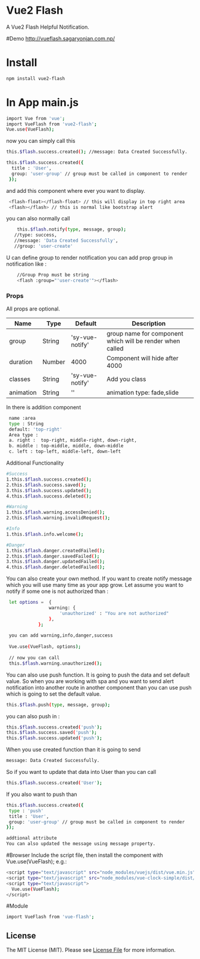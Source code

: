 # Vue2 Flash 
A Vue2 Flash Helpful Notification.

#Demo
http://vueflash.sagaryonjan.com.np/

# Install
``` bash
npm install vue2-flash
```

# In App main.js

```bash
import Vue from 'vue';
import VueFlash from 'vue2-flash';
Vue.use(VueFlash);
```

now you can simply call this
``` bash
this.$flash.success.created(); //message: Data Created Successfully.

this.$flash.success.created({
  title : 'User',
  group: 'user-group' // group must be called in component to render
 });  
```

and add this component where ever you want to display.
``` bash  
 <flash-float></flash-float> // this will display in top right area
 <flash></flash> // this is normal like bootstrap alert
```

you can also normally call
``` bash
    this.$flash.notify(type, message, group); 
   //type: success,
   //message: 'Data Created Successfully',
   //group: 'user-create'
```
U can define group to render notification you can add prop group in notification like :
``` bash
    //Group Prop must be string
    <flash :group="'user-create'"></flash>
```
### Props

All props are optional.

| Name      | Type    | Default         | Description |
| ---       | ---     | ---             | ---         |
| group     | String  | 'sy-vue-notify' | group name for component which will be render when called |
| duration  | Number  | 4000            | Component will hide after  4000|
| classes   | String  | 'sy-vue-notify' | Add you class |
| animation | String  | ''     | animation type: fade,slide |

In <flash-float></flash-float> there is addition component
``` bash
 name :area
 type : String
 default: 'top-right' 
 Area type :
 a. right :  top-right, middle-right, down-right,
 b. middle : top-middle, middle, down-middle
 c. left : top-left, middle-left, down-left
 ```
 
 Additional Functionality 
 ``` bash
 #Success 
 1.this.$flash.success.created();
 2.this.$flash.success.saved();
 3.this.$flash.success.updated();
 4.this.$flash.success.deleted();
 
 #Warning
 1.this.$flash.warning.accessDenied();
 2.this.$flash.warning.invalidRequest();
 
 #Info
 1.this.$flash.info.welcome();
 
 #Danger
 1.this.$flash.danger.createdFailed();
 2.this.$flash.danger.savedFailed();
 3.this.$flash.danger.updatedFailed();
 4.this.$flash.danger.deletedFailed();

 ```
 
 You can also create your own method. If you want to create notify message
 which you will use many time as your app grow. Let assume you want to notify
  if some one is not authorized than :
``` bash
 let options =  {
                warning: {
                    'unauthorized' : "You are not authorized"
                },
            };
            
 you can add warning,info,danger,success           
 
 Vue.use(VueFlash, options);
 
 // now you can call
 this.$flash.warning.unauthorized();
 ```

You can also use push function. It is going to push the data and set default value. So when you
are working with spa and you want to send alert notification into another route in another 
component than you can use push which is going to set the default value.
``` bash
this.$flash.push(type, message, group); 
 ```
 
 you can also push in :

``` bash
this.$flash.success.created('push'); 
this.$flash.success.saved('push'); 
this.$flash.success.updated('push'); 
 ``` 
 
 When you use created function than it is going to send 

``` bash
message: Data Created Successfully. 
 ```   

 So if you want to update that data into User 
 than you can call 

``` bash
this.$flash.success.created('User');  
 ```   
 
 If you also want to push than 
 ``` bash
 this.$flash.success.created({
  type : 'push'
  title : 'User',
  group: 'user-group' // group must be called in component to render
 });  
 
 addtional attribute
 You can also updated the message using message property. 
  ```   
  
  #Browser
  Include the script file, then install the component with Vue.use(VueFlash); e.g.:
  ``` bash
  <script type="text/javascript" src="node_modules/vuejs/dist/vue.min.js"></script>
  <script type="text/javascript" src="node_modules/vue-clock-simple/dist/vue-flash.min.js"></script>
  <script type="text/javascript">
    Vue.use(VueFlash);
  </script>
  ```   
  #Module
  ``` bash
  import VueFlash from 'vue-flash';
  ```

## License

The MIT License (MIT). Please see [License File](LICENSE.md) for more information.
